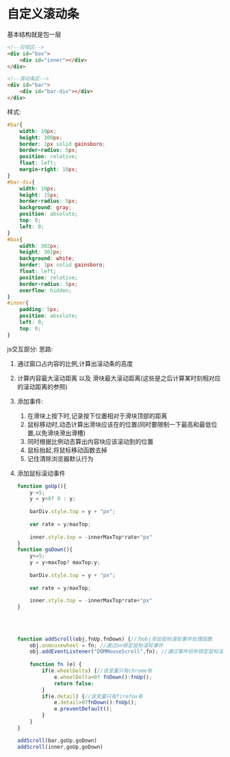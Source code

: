 # 自定义滚动条
基本结构就是包一层

```html
<!--可视区-->
<div id="box">
	<div id="inner"></div>
</div>

<!--滚动条区-->
<div id="bar">
	<div id="bar-div"></div>
</div>
```
	
样式:

```css
#bar{
	width: 10px;
	height: 300px;
	border: 1px solid gainsboro;
	border-radius: 5px;
	position: relative;
	float: left;
	margin-right: 10px;
}
#bar-div{
	width: 10px;
	height: 15px;
	border-radius: 5px;
	background: gray;
	position: absolute;
	top: 0;
	left: 0;
}
#box{
	width: 302px;
	height: 302px;
	background: white;
	border: 1px solid gainsboro;
	float: left;
	position: relative;
	border-radius: 5px;
	overflow: hidden;
}
#inner{
	padding: 5px;
	position: absolute;
	left: 0;
	top: 0;
}
```	

js交互部分:
思路:
 
1. 通过窗口占内容的比例,计算出滚动条的高度
2. 计算内容最大滚动距离 以及 滑块最大滚动距离(这些是之后计算某时刻相对应的滚动距离的参照)
3. 添加事件:
	1. 在滑块上按下时,记录按下位置相对于滑块顶部的距离
	2. 鼠标移动时,动态计算出滑块应该在的位置(同时要限制一下最高和最低位置,以免滑块滑出滑槽)
	3. 同时根据比例动态算出内容块应该滚动到的位置
	4. 鼠标抬起,将鼠标移动函数去掉
	5. 记住清除浏览器默认行为
4. 添加鼠标滚动事件
	
	```javascript
	function goUp(){
		y-=5;		
		y = y<0? 0 : y;
		
		barDiv.style.top = y + "px";
		
		var rate = y/maxTop;
		
		inner.style.top = -innerMaxTop*rate+"px"
	}	
	function goDown(){
		y+=5;
		y = y>maxTop? maxTop:y;
		
		barDiv.style.top = y + "px";
		
		var rate = y/maxTop;
		
		inner.style.top = -innerMaxTop*rate+"px"
	}
		
		
		
		
	function addScroll(obj,fnUp,fnDown) {//为obj添加鼠标滚轮事件处理函数
		obj.onmousewheel = fn; //通过on绑定鼠标滚轮事件
		obj.addEventListener("DOMMouseScroll",fn); //通过事件侦听绑定鼠标滚轮事件
		
		function fn (e) {
			if(e.wheelDelta) {//该变量只有chrome有
				e.wheelDelta<0? fnDown():fnUp();
				return false;
			}
			if(e.detail) {//该变量只有firefox有
				e.detail>0?fnDown():fnUp();
				e.preventDefault();
			}
		}
	}
	
	addScroll(bar,goUp,goDown)
	addScroll(inner,goUp,goDown)
		
	```
	

 